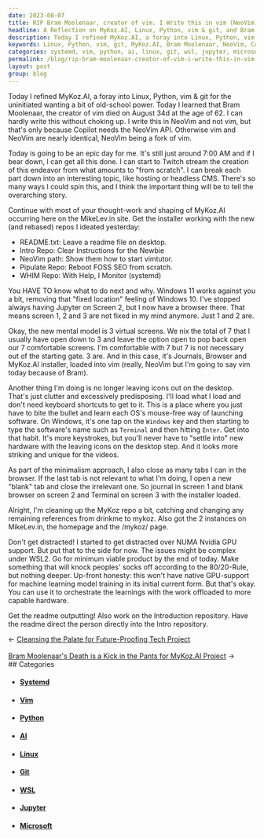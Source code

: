 ```yaml
---
date: 2023-08-07
title: RIP Bram Moolenaar, creator of vim. I Write this in vim (NeoVim)
headline: A Reflection on MyKoz.AI, Linux, Python, vim & git, and Bram Moolenaar
description: Today I refined MyKoz.AI, a foray into Linux, Python, vim & git for the uninitiated. I learned that Bram Moolenaar, the creator of vim, passed away. I'm Twitch streaming the creation of this endeavor, breaking it down into interesting topics like hosting or headless CMS. I'm working on the readme outputting, the Introduction repository, and the NeoVim path. I'm trying use the 80/20-Rule.
keywords: Linux, Python, vim, git, MyKoz.AI, Bram Moolenaar, NeoVim, Copilot, Twitch, hosting, headless CMS, Windows 11, Jupyter, MikeLev.in, README.txt, Intro Repo, NeoVim path, Pipulate Repo, WHIM Repo, systemD, virtual screens, Journals, Browser, installer, minimalism, NUMA Nvidia GPU, WSL2, 80/20
categories: systemd, vim, python, ai, linux, git, wsl, jupyter, microsoft
permalink: /blog/rip-bram-moolenaar-creator-of-vim-i-write-this-in-vim-neovim/
layout: post
group: blog
---
```



Today I refined MyKoz.AI, a foray into Linux, Python, vim & git for the
uninitiated wanting a bit of old-school power. Today I learned that Bram
Moolenaar, the creator of vim died on August 34d at the age of 62. I can hardly
write this without choking up. I write this in NeoVim and not vim, but that's
only because Copilot needs the NeoVim API. Otherwise vim and NeoVim are nearly
identical, NeoVim being a fork of vim. 

Today is going to be an epic day for me. It's still just around 7:00 AM and if
I bear down, I can get all this done. I can start to Twitch stream the creation
of this endeavor from what amounts to "from scratch". I can break each part
down into an interesting topic, like hosting or headless CMS. There's so many
ways I could spin this, and I think the important thing will be to tell the
overarching story.

Continue with most of your thought-work and shaping of MyKoz.AI occurring here
on the MikeLev.in site. Get the installer working with the new (and rebased)
repos I ideated yesterday:

- README.txt: Leave a readme file on desktop.
- Intro Repo: Clear Instructions for the Newbie
- NeoVim path: Show them how to start vimtutor.
- Pipulate Repo: Reboot FOSS SEO from scratch.
- WHIM Repo: With Help, I Monitor (systemd)

You HAVE TO know what to do next and why. Windows 11 works against you a bit,
removing that "fixed location" feeling of Windows 10. I've stopped always
having Jupyter on Screen 2, but I now have a browser there. That means screen
1, 2 and 3 are not fixed in my mind anymore. Just 1 and 2 are.

Okay, the new mental model is 3 virtual screens. We nix the total of 7 that I
usually have open down to 3 and leave the option open to pop back open our 7
comfortable screens. I'm comfortable with 7 but 7 is not necessary out of the
starting gate. 3 are. And in this case, it's Journals, Browser and MyKoz.AI
installer, loaded into vim (really, NeoVim but I'm going to say vim today
because of Bram).

Another thing I'm doing is no longer leaving icons out on the desktop. That's
just clutter and excessively predisposing. I'll load what I load and don't need
keyboard shortcuts to get to it. This is a place where you just have to bite
the bullet and learn each OS's mouse-free way of launching software. On
Windows, it's one tap on the `Windows` key and then starting to type the
software's name such as `Terminal` and then hitting `Enter`. Get into that
habit. It's more keystrokes, but you'll never have to "settle into" new
hardware with the leaving icons on the desktop step. And it looks more striking
and unique for the videos.

As part of the minimalism approach, I also close as many tabs I can in the
browser. If the last tab is not relevant to what I'm doing, I open a new
"blank" tab and close the irrelevant one. So journal in screen 1 and blank
browser on screen 2 and Terminal on screen 3 with the installer loaded.

Alright, I'm cleaning up the MyKoz repo a bit, catching and changing any
remaining references from drinkme to mykoz. Also got the 2 instances on
MikeLev.in, the homepage and the /mykoz/ page. 

Don't get distracted! I started to get distracted over NUMA Nvidia GPU support.
But put that to the side for now. The issues might be complex under WSL2. Go
for minimum viable product by the end of today. Make something that will knock
peoples' socks off according to the 80/20-Rule, but nothing deeper. Up-front
honesty: this won't have native GPU-support for machine learning model training
in its initial current form. But that's okay. You can use it to orchestrate the
learnings with the work offloaded to more capable hardware.

Get the readme outputting! Also work on the Introduction repository. Have the
readme direct the person directly into the Intro repository.
















<div class="arrow-links"><div class="post-nav-prev"><span class="arrow">&larr;&nbsp;</span><a href="/blog/cleansing-the-palate-for-future-proofing-tech-project/">Cleansing the Palate for Future-Proofing Tech Project</a></div> &nbsp; <div class="post-nav-next"><a href="/blog/bram-moolenaar-s-death-is-a-kick-in-the-pants-for-mykoz-ai-project/">Bram Moolenaar's Death is a Kick in the Pants for MyKoz.AI Project</a><span class="arrow">&nbsp;&rarr;</span></div></div>
## Categories

<ul>
<li><h4><a href='/systemd/'>Systemd</a></h4></li>
<li><h4><a href='/vim/'>Vim</a></h4></li>
<li><h4><a href='/python/'>Python</a></h4></li>
<li><h4><a href='/ai/'>AI</a></h4></li>
<li><h4><a href='/linux/'>Linux</a></h4></li>
<li><h4><a href='/git/'>Git</a></h4></li>
<li><h4><a href='/wsl/'>WSL</a></h4></li>
<li><h4><a href='/jupyter/'>Jupyter</a></h4></li>
<li><h4><a href='/microsoft/'>Microsoft</a></h4></li></ul>